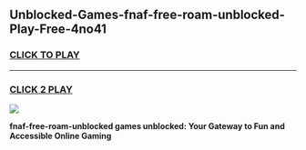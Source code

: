 
## Unblocked-Games-fnaf-free-roam-unblocked-Play-Free-4no41
<h3>
<a href="https://premium76.site?title=fnaf-free-roam-unblocked&ref=23A">CLICK TO PLAY</a></h3>
<hr>

<h3>
<a href="https://premium76.site?title=fnaf-free-roam-unblocked&ref=23A">CLICK 2 PLAY</a>
  
</h3>

<a href="https://premium76.site?title=fnaf-free-roam-unblocked&ref=23A"><img src="https://clearcache.store/games.png"></a>


**fnaf-free-roam-unblocked games unblocked: Your Gateway to Fun and Accessible Online Gaming**
